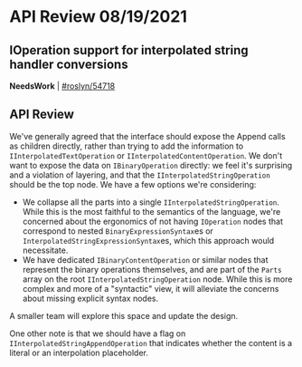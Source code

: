 # API Review 08/19/2021

## IOperation support for interpolated string handler conversions

**NeedsWork** | [#roslyn/54718](https://github.com/dotnet/roslyn/issues/54718#issuecomment-902250198)

## API Review

We've generally agreed that the interface should expose the Append calls as children directly, rather than trying to add the information to `IInterpolatedTextOperation` or `IInterpolatedContentOperation`. We don't want to expose the data on `IBinaryOperation` directly: we feel it's surprising and a violation of layering, and that the `IInterpolatedStringOperation` should be the top node. We have a few options we're considering:

* We collapse all the parts into a single `IInterpolatedStringOperation`. While this is the most faithful to the semantics of the language, we're concerned about the ergonomics of not having `IOperation` nodes that correspond to nested `BinaryExpressionSyntax`es or `InterpolatedStringExpressionSyntax`es, which this approach would necessitate.
* We have dedicated `IBinaryContentOperation` or similar nodes that represent the binary operations themselves, and are part of the `Parts` array on the root `IInterpolatedStringOperation` node. While this is more complex and more of a "syntactic" view, it will alleviate the concerns about missing explicit syntax nodes.

A smaller team will explore this space and update the design.

One other note is that we should have a flag on `IInterpolatedStringAppendOperation` that indicates whether the content is a literal or an interpolation placeholder.
